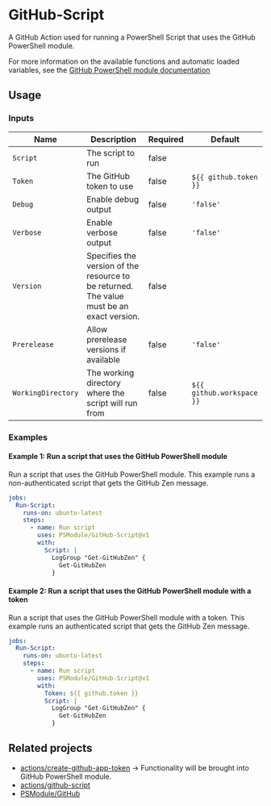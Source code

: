 # GitHub-Script

A GitHub Action used for running a PowerShell Script that uses the GitHub PowerShell module.

For more information on the available functions and automatic loaded variables, see the [GitHub PowerShell module documentation](https://psmodule.io/GitHub)

## Usage

### Inputs

| Name | Description | Required | Default |
| - | - | - | - |
| `Script` | The script to run | false | |
| `Token` | The GitHub token to use | false | `${{ github.token }}` |
| `Debug` | Enable debug output | false | `'false'` |
| `Verbose` | Enable verbose output | false | `'false'` |
| `Version` | Specifies the version of the resource to be returned. The value must be an exact version. | false | |
| `Prerelease` | Allow prerelease versions if available | false | `'false'` |
| `WorkingDirectory` | The working directory where the script will run from | false | `${{ github.workspace }}` |

### Examples

#### Example 1: Run a script that uses the GitHub PowerShell module

Run a script that uses the GitHub PowerShell module.
This example runs a non-authenticated script that gets the GitHub Zen message.

```yaml
jobs:
  Run-Script:
    runs-on: ubuntu-latest
    steps:
      - name: Run script
        uses: PSModule/GitHub-Script@v1
        with:
          Script: |
            LogGroup "Get-GitHubZen" {
              Get-GitHubZen
            }
```

#### Example 2: Run a script that uses the GitHub PowerShell module with a token

Run a script that uses the GitHub PowerShell module with a token.
This example runs an authenticated script that gets the GitHub Zen message.

```yaml
jobs:
  Run-Script:
    runs-on: ubuntu-latest
    steps:
      - name: Run script
        uses: PSModule/GitHub-Script@v1
        with:
          Token: ${{ github.token }}
          Script: |
            LogGroup "Get-GitHubZen" {
              Get-GitHubZen
            }
```

## Related projects

- [actions/create-github-app-token](https://github.com/actions/create-github-app-token) -> Functionality will be brought into GitHub PowerShell module.
- [actions/github-script](https://github.com/actions/github-script)
- [PSModule/GitHub](https://github.com/PSModule/GitHub)
